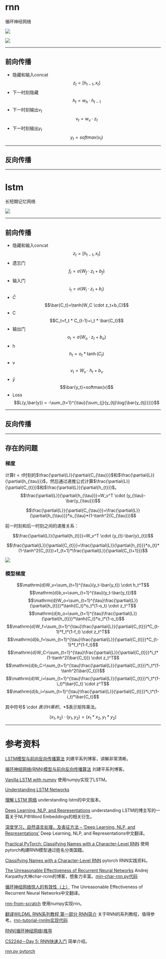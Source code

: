 # rnn

循环神经网络

![](http://chenguanfuqq.gitee.io/tuquan2/img_2018_4/rnn_simple_2.png)

![](http://chenguanfuqq.gitee.io/tuquan2/img_2018_4/rnn_simple_1.png)

---
## 前向传播

- 隐藏和输入concat
$$z_t = [h_{t-1}, x_t]$$
- 下一时刻隐藏
$$h_t = w_h \cdot h_{t-1}$$
- 下一时刻输出$v_t$
$$v_t = w_v \cdot z_{t}$$
- 下一时刻输出$y_t$
$$y_t = softmax(v_t)$$

---
## 反向传播

---
# lstm

长短期记忆网络

![](http://chenguanfuqq.gitee.io/tuquan2/img_2018_4/rnn_forward.png)

---
## 前向传播

- 隐藏和输入concat
$$z_t = [h_{t-1}, x_t]$$
- 遗忘门
$$f_t=\sigma(W_f \cdot z_t+b_f)$$
- 输入门
$$i_t=\sigma(W_i \cdot z_t+b_i)$$
- $\bar{C}$
$$\bar{C_t}=\tanh(W_C \cdot z_t+b_C)$$
- C
$$C_t=f_t * C_{t-1}+i_t * \bar{C_t}$$
- 输出门
$$o_t=\sigma(W_o \cdot z_t+b_o)$$
- h
$$h_t=o_t * \tanh(C_t)$$
- v
$$v_t=W_v \cdot h_t+b_v$$
- $\bar{y}$
$$\bar{y_t}=softmax(v)$$
- Loss
$$L(y,\bar{y}) = -\sum_{t=1}^{\tau}{\sum_{j}{y_{tj}\log{\bar{y_{tj}}}}}$$

---
## 反向传播


---
## 存在的问题



### 梯度

计算$t=\tau$时刻的$\frac{\partial{L}}{\partial{C_{\tau}}}$和$\frac{\partial{L}}{\partial{h_{\tau}}}$，然后通过递推公式计算$\frac{\partial{L}}{\partial{C_{t}}}$和$\frac{\partial{L}}{\partial{h_{t}}}$。
$$\frac{\partial{L}}{\partial{h_{\tau}}}=W_v^T \cdot (y_{\tau}-\bar{y_{\tau}})$$

$$\frac{\partial{L}}{\partial{C_{\tau}}}=\frac{\partial{L}}{\partial{h_{\tau}}}*o_{\tau}*(1-\tanh^2{C_{\tau}})$$

前一时刻和后一时刻之间的递推关系：

$$\frac{\partial{L}}{\partial{h_{t}}}=W_v^T \cdot (y_{t}-\bar{y}_{t})$$

$$\frac{\partial{L}}{\partial{C_{t}}}=\frac{\partial{L}}{\partial{h_{t}}}*o_{t}*(1-\tanh^2{C_{t}})+f_{t+1}*\frac{\partial{L}}{\partial{C_{t+1}}}$$

![](http://chenguanfuqq.gitee.io/tuquan2/img_2018_4/rnn_forward_size.png)

### 模型梯度
$$\mathrm{d}W_v=\sum_{t=1}^{\tau}(y_t-\bar{y_t}) \cdot h_t^T$$
$$\mathrm{d}b_v=\sum_{t=1}^{\tau}(y_t-\bar{y_t})$$
$$\mathrm{d}W_o=\sum_{t=1}^{\tau}\frac{\partial{L}}{\partial{h_{t}}}*\tanh{C_t}*o_t*(1-o_t) \cdot z_t^T$$
$$\mathrm{d}b_o=\sum_{t=1}^{\tau}\frac{\partial{L}}{\partial{h_{t}}}*\tanh{C_t}*o_t*(1-o_t)$$
$$\mathrm{d}W_f=\sum_{t=1}^{\tau}\frac{\partial{L}}{\partial{C_{t}}}*C_{t-1}*f_t*(1-f_t) \cdot z_t^T$$
$$\mathrm{d}b_f=\sum_{t=1}^{\tau}\frac{\partial{L}}{\partial{C_{t}}}*C_{t-1}*f_t*(1-f_t)$$
$$\mathrm{d}W_C=\sum_{t=1}^{\tau}\frac{\partial{L}}{\partial{C_{t}}}*i_t*(1-\tanh^2(\bar{C_t})) \cdot z_t^T$$
$$\mathrm{d}b_C=\sum_{t=1}^{\tau}\frac{\partial{L}}{\partial{C_{t}}}*i_t*(1-\tanh^2(\bar{C_t}))$$
$$\mathrm{d}W_i=\sum_{t=1}^{\tau}\frac{\partial{L}}{\partial{C_{t}}}*i_t*(1-i_t)*\bar{C_t} \cdot z^T$$
$$\mathrm{d}b_i=\sum_{t=1}^{\tau}\frac{\partial{L}}{\partial{C_{t}}}*i_t*(1-i_t)*\bar{C_t}$$

其中符号$ \cdot $表示H乘积，$*$表示矩阵乘法。

$$(x_1, x_2) \cdot (y_1, y_2) = (x_1*x_2, y_1*y_2)$$

---
# 参考资料

[LSTM模型与前向反向传播算法](http://www.cnblogs.com/pinard/p/6519110.html) 刘建平系列博客，讲解非常清晰。

[循环神经网络(RNN)模型与前向反向传播算法](http://www.cnblogs.com/pinard/p/6509630.html) 刘建平系列博客。

[Vanilla LSTM with numpy](http://blog.varunajayasiri.com/numpy_lstm.html) 使用numpy实现了LSTM。

[Understanding LSTM Networks](http://colah.github.io/posts/2015-08-Understanding-LSTMs/)

[理解 LSTM 网络](https://www.yunaitong.cn/understanding-lstm-networks.html) understanding lstm的中文版本。

[Deep Learning, NLP, and Representations](http://colah.github.io/posts/2014-07-NLP-RNNs-Representations/) understanding LSTM的博主写的一篇关于NLP中Word Embeddings的相关衍生。

[深度学习，自然语言处理，及表征方法 – ‘Deep Learning, NLP, and Representations’](https://cindyxiaoxiaoli.wordpress.com/2014/10/22/%E6%B7%B1%E5%BA%A6%E5%AD%A6%E4%B9%A0%EF%BC%8C%E8%87%AA%E7%84%B6%E8%AF%AD%E8%A8%80%E5%A4%84%E7%90%86%EF%BC%8C%E5%8F%8A%E8%A1%A8%E5%BE%81%E6%96%B9%E6%B3%95-deep-learning-nlp-and-representations/) Deep Learning, NLP, and Representations中文翻译。

[Practical PyTorch: Classifying Names with a Character-Level RNN](https://github.com/spro/practical-pytorch/blob/master/char-rnn-classification/char-rnn-classification.ipynb) 使用pytorch构建RNN模型通过姓名分类国籍。

[Classifying Names with a Character-Level RNN](http://pytorch.org/tutorials/intermediate/char_rnn_classification_tutorial.html) pytorch RNN实践资料。

[The Unreasonable Effectiveness of Recurrent Neural Networks](http://karpathy.github.io/2015/05/21/rnn-effectiveness/) Andrej Karpathy大神char-rcnn的博客，想象力丰富。[min-char-rnn.py代码](https://gist.github.com/karpathy/d4dee566867f8291f086)

[循环神经网络惊人的有效性（上）](https://zhuanlan.zhihu.com/p/22107715) The Unreasonable Effectiveness of Recurrent Neural Networks中文翻译。

[rnn-from-scratch](https://github.com/pangolulu/rnn-from-scratch) 使用numpy实现rnn。

[翻译WILDML RNN系列教程 第一部分 RNN简介](http://friskit.me/2016/10/09/translation-wildml-recurrent-neural-networks-tutorial-part-1-introduction-to-rnns/) 关于RNN的系列教程，值得参考。[rnn-tutorial-rnnlm实现代码](https://github.com/dennybritz/rnn-tutorial-rnnlm)

[RNN(循环神经网络)推导](http://manutdzou.github.io/2016/07/11/RNN-backpropagation.html)

[CS224d－Day 5: RNN快速入门](http://machinelearninghandbook.com/2018/01/cs224d%EF%BC%8Dday-5-rnn%E5%BF%AB%E9%80%9F%E5%85%A5%E9%97%A8/) 简单介绍。

[rnn.py pytorch](https://github.com/pytorch/pytorch/blob/master/torch/nn/modules/rnn.py)

